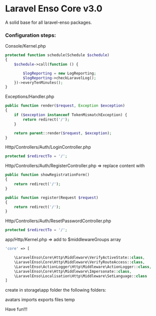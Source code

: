 # Laravel Enso Core v3.0

A solid base for all laravel-enso packages.

### Configuration steps:

Console/Kernel.php

```php
protected function schedule(Schedule $schedule)
{
    $schedule->call(function () {

        $logReporting = new LogReporting;
        $logReporting->checkLaravelLog();
    })->everyTenMinutes();
}
```

Exceptions/Handler.php

```php
public function render($request, Exception $exception)
{
    if ($exception instanceof TokenMismatchException) {
        return redirect('/');
    }

    return parent::render($request, $exception);
}
```

Http/Controllers/Auth/LoginController.php

```php
protected $redirectTo = '/';
```

Http/Controllers/Auth/RegisterController.php => replace content with

```php
public function showRegistrationForm()
{
    return redirect('/');
}

public function register(Request $request)
{
    return redirect('/');
}
```

Http/Controllers/Auth/ResetPasswordController.php

```php
protected $redirectTo = '/';
```

app/Http/Kernel.php => add to $middlewareGroups array

```php
'core' => [

    \LaravelEnso\Core\Http\Middleware\VerifyActiveState::class,
    \LaravelEnso\Core\Http\Middleware\VerifyRouteAccess::class,
    \LaravelEnso\ActionLogger\Http\Middleware\ActionLogger::class,
    \LaravelEnso\Core\Http\Middleware\Impersonate::class,
    \LaravelEnso\Localisation\Http\Middleware\SetLanguage::class
]
```

create in storage\app folder the following folders:

avatars
imports
exports
files
temp

Have fun!!!